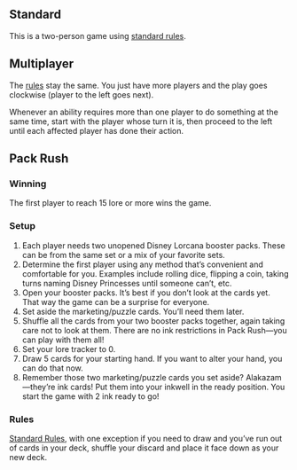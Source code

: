 ## Standard

This is a two-person game using [standard rules](/articles/how-to-play).

## Multiplayer

The [rules](/articles/how-to-play) stay the same. You just have more players and the play goes clockwise (player to the left goes next).

Whenever an ability requires more than one player to do something at the same time, start with the player whose turn it is, then proceed to the left until each affected player has done their action.

## Pack Rush

### Winning

The first player to reach 15 lore or more wins the game.

### Setup

1. Each player needs two unopened Disney Lorcana booster packs. These can be from the same set or a mix of your favorite sets.
2. Determine the first player using any method that’s convenient and comfortable for you. Examples include rolling dice, flipping a coin, taking turns naming Disney Princesses until someone can’t, etc.
3. Open your booster packs. It’s best if you don’t look at the cards yet. That way the game can be a surprise for everyone.
4. Set aside the marketing/puzzle cards. You’ll need them later.
5. Shuffle all the cards from your two booster packs together, again taking care not to look at them. There are no ink restrictions in Pack Rush—you can play with them all!
6. Set your lore tracker to 0.
7. Draw 5 cards for your starting hand. If you want to alter your hand, you can do that now.
8. Remember those two marketing/puzzle cards you set aside? Alakazam—they’re ink cards! Put them into your inkwell in the ready position. You start the game with 2 ink ready to go!

### Rules

[Standard Rules](/articles/how-to-play), with one exception if you need to draw and you’ve run out of cards in your deck, shuffle your discard and place it face down as your new deck.

